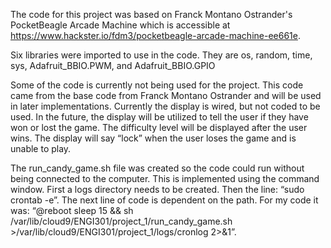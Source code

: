 The code for this project was based on Franck Montano Ostrander's PocketBeagle Arcade Machine which is accessible at
https://www.hackster.io/fdm3/pocketbeagle-arcade-machine-ee661e.

Six libraries were imported to use in the code. They are os, random, time, sys, Adafruit_BBIO.PWM, and Adafruit_BBIO.GPIO

Some of the code is currently not being used for the project. This code came from the base code from Franck Montano Ostrander and will be used in later implementations. Currently 
the display is wired, but not coded to be used. In the future, the display will be utilized to tell the user if they have won or lost the game. The difficulty level will be 
displayed after the user wins. The display will say “lock” when the user loses the game and is unable to play.

The run_candy_game.sh file was created so the code could run without being connected to the computer. This is implemented using the command window. First a logs directory needs 
to be created. Then the line: “sudo crontab -e”. The next line of code is dependent on the path. For my code it was: 
“@reboot sleep 15 && sh /var/lib/cloud9/ENGI301/project_1/run_candy_game.sh >/var/lib/cloud9/ENGI301/project_1/logs/cronlog 2>&1”.
